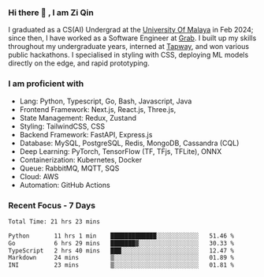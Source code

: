 <!-- <img height="180rem" width="100%" src="https://github.com/ziqinyeow/ziqinyeow/blob/main/header.png?raw=true" /> -->

### Hi there 👋 , I am Zi Qin
<!-- ![visitors](https://visitor-badge.glitch.me/badge?page_id=page.id) -->

I graduated as a CS(AI) Undergrad at the [University Of Malaya](https://www.um.edu.my/) in Feb 2024; since then, I have worked as a Software Engineer at [Grab](https://www.grab.com/my/). I built up my skills throughout my undergraduate years, interned at [Tapway](https://gotapway.com/), and won various public hackathons. I specialised in styling with CSS, deploying ML models directly on the edge, and rapid prototyping.

### I am proficient with

- Lang: Python, Typescript, Go, Bash, Javascript, Java
- Frontend Framework: Next.js, React.js, Three.js,
- State Management: Redux, Zustand
- Styling: TailwindCSS, CSS
- Backend Framework: FastAPI, Express.js
- Database: MySQL, PostgreSQL, Redis, MongoDB, Cassandra (CQL)
- Deep Learning: PyTorch, TensorFlow (TF, TFjs, TFLite), ONNX
- Containerization: Kubernetes, Docker
- Queue: RabbitMQ, MQTT, SQS
- Cloud: AWS
- Automation: GitHub Actions

### Recent Focus - 7 Days
<!--START_SECTION:waka-->

```txt
Total Time: 21 hrs 23 mins

Python       11 hrs 1 min    █████████████░░░░░░░░░░░░   51.46 %
Go           6 hrs 29 mins   ███████▓░░░░░░░░░░░░░░░░░   30.33 %
TypeScript   2 hrs 40 mins   ███░░░░░░░░░░░░░░░░░░░░░░   12.47 %
Markdown     24 mins         ▒░░░░░░░░░░░░░░░░░░░░░░░░   01.89 %
INI          23 mins         ▒░░░░░░░░░░░░░░░░░░░░░░░░   01.81 %
```

<!--END_SECTION:waka-->

<!--![Leetcode Stats](https://leetcard.jacoblin.cool/ziqinyeow?ext=heatmap&theme=light,nord&width=1200&height=400)-->
